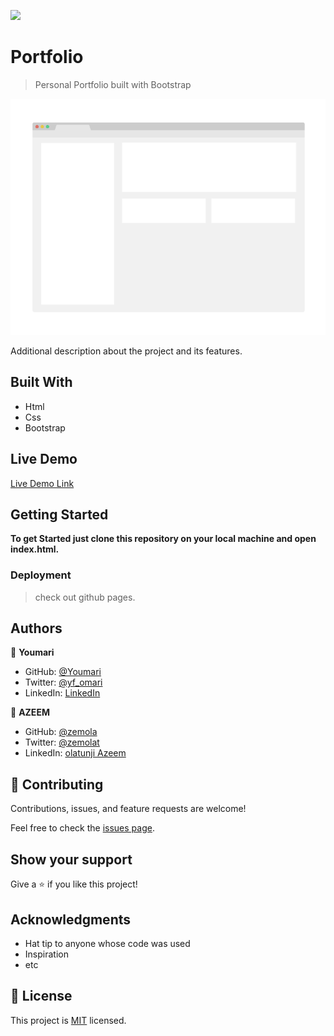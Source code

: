 ![](https://img.shields.io/badge/Microverse-blueviolet)

# Portfolio

> Personal Portfolio built with Bootstrap

![screenshot](./app_screenshot.png)

Additional description about the project and its features.

## Built With

- Html
- Css
- Bootstrap

## Live Demo

[Live Demo Link](https://livedemo.com)


## Getting Started

**To get Started just clone this repository on your local machine and open index.html.**

### Deployment
 > check out github pages.



## Authors

👤 **Youmari**

- GitHub: [@Youmari](https://github.com/youmari)
- Twitter: [@yf_omari](https://twitter.com/yf_omari)
- LinkedIn: [LinkedIn](https://linkedin.com/yassine-omari-945114190/)

👤 **AZEEM**

- GitHub: [@zemola](https://github.com/zemola)
- Twitter: [@zemolat](https://twitter.com/zemolat)
- LinkedIn: [olatunji Azeem](https://linkedin.com/in/olatunjiazeem)

## 🤝 Contributing

Contributions, issues, and feature requests are welcome!

Feel free to check the [issues page](../../issues/).

## Show your support

Give a ⭐️ if you like this project!

## Acknowledgments

- Hat tip to anyone whose code was used
- Inspiration
- etc

## 📝 License

This project is [MIT](./MIT.md) licensed.
